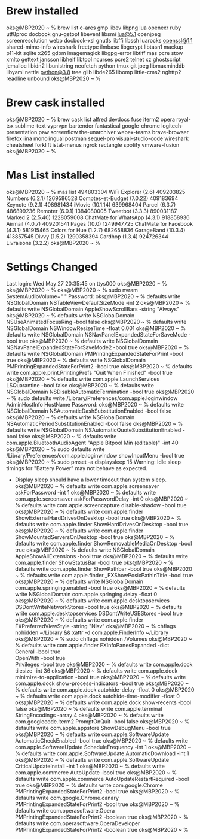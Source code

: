 # Brew installed
oks@MBP2020 ~ % brew list
c-ares			gmp			libev			libpng			lua			openexr			ruby			utf8proc
docbook			gnu-getopt		libevent		libsmi			lua@5.1			openjpeg		screenresolution	webp
docbook-xsl		gnutls			libffi			libssh			luarocks		openssl@1.1		shared-mime-info	wireshark
freetype		ilmbase			libgcrypt		libtasn1		mackup			p11-kit			sqlite			x265
gdbm			imagemagick		libgpg-error		libtiff			mas			pcre			stow			xmlto
gettext			jansson			libheif			libtool			ncurses			pcre2			telnet			xz
ghostscript		jemalloc		libidn2			libunistring		neofetch		python			tmux
git			jpeg			libmaxminddb		libyaml			nettle			python@3.8		tree
glib			libde265		libomp			little-cms2		nghttp2			readline		unbound
oks@MBP2020 ~ %

# Brew cask installed

oks@MBP2020 ~ % brew cask list
alfred                   devdocs                  fuse                     iterm2                   opera                    royal-tsx                sublime-text             vyprvpn
bartender                fantastical              google-chrome            logitech-presentation    paw                      screenflow               the-unarchiver           webex-teams
brave-browser            firefox                  iina                     monolingual              postman                  sequel-pro               visual-studio-code       wireshark
cheatsheet               forklift                 istat-menus              ngrok                    rectangle                spotify                  vmware-fusion
oks@MBP2020 ~ %

# Mas List installed

oks@MBP2020 ~ % mas list
494803304 WiFi Explorer (2.6)
409203825 Numbers (6.2.1)
1269586528 Comptes-et-Budget (7.0.22)
409183694 Keynote (9.2.1)
408981434 iMovie (10.1.14)
639968404 Parcel (6.3.7)
486899236 Remoter (6.0.1)
1384080005 Tweetbot (3.3.3)
890031187 Marked 2 (2.5.40)
1228059008 ChatMate for WhatsApp (4.3.1)
918858936 Airmail (4.0.7)
409201541 Pages (10.0)
1249947725 ChatMate for Facebook (4.3.1)
581915465 Colors for Hue (1.2.7)
682658836 GarageBand (10.3.4)
413857545 Divvy (1.5.2)
1290358394 Cardhop (1.3.4)
924726344 Livraisons (3.2.2)
oks@MBP2020 ~ %


# Settings Changed

Last login: Wed May 27 20:35:45 on ttys000
oks@MBP2020 ~ %
oks@MBP2020 ~ %
oks@MBP2020 ~ % sudo nvram SystemAudioVolume=" "
Password:
oks@MBP2020 ~ % defaults write NSGlobalDomain NSTableViewDefaultSizeMode -int 2
oks@MBP2020 ~ % defaults write NSGlobalDomain AppleShowScrollBars -string "Always"
oks@MBP2020 ~ % defaults write NSGlobalDomain NSUseAnimatedFocusRing -bool false
oks@MBP2020 ~ % defaults write NSGlobalDomain NSWindowResizeTime -float 0.001
oks@MBP2020 ~ % defaults write NSGlobalDomain NSNavPanelExpandedStateForSaveMode -bool true
oks@MBP2020 ~ % defaults write NSGlobalDomain NSNavPanelExpandedStateForSaveMode2 -bool true
oks@MBP2020 ~ % defaults write NSGlobalDomain PMPrintingExpandedStateForPrint -bool true
oks@MBP2020 ~ % defaults write NSGlobalDomain PMPrintingExpandedStateForPrint2 -bool true
oks@MBP2020 ~ % defaults write com.apple.print.PrintingPrefs "Quit When Finished" -bool true
oks@MBP2020 ~ % defaults write com.apple.LaunchServices LSQuarantine -bool false
oks@MBP2020 ~ % defaults write NSGlobalDomain NSDisableAutomaticTermination -bool true
oks@MBP2020 ~ % sudo defaults write /Library/Preferences/com.apple.loginwindow AdminHostInfo HostName
Password:
oks@MBP2020 ~ % defaults write NSGlobalDomain NSAutomaticDashSubstitutionEnabled -bool false
oks@MBP2020 ~ % defaults write NSGlobalDomain NSAutomaticPeriodSubstitutionEnabled -bool false
oks@MBP2020 ~ % defaults write NSGlobalDomain NSAutomaticQuoteSubstitutionEnabled -bool false
oks@MBP2020 ~ % defaults write com.apple.BluetoothAudioAgent "Apple Bitpool Min (editable)" -int 40
oks@MBP2020 ~ % sudo defaults write /Library/Preferences/com.apple.loginwindow showInputMenu -bool true
oks@MBP2020 ~ % sudo pmset -a displaysleep 15
Warning: Idle sleep timings for "Battery Power" may not behave as expected.
- Display sleep should have a lower timeout than system sleep.
oks@MBP2020 ~ % defaults write com.apple.screensaver askForPassword -int 1
oks@MBP2020 ~ % defaults write com.apple.screensaver askForPasswordDelay -int 0
oks@MBP2020 ~ % defaults write com.apple.screencapture disable-shadow -bool true
oks@MBP2020 ~ % defaults write com.apple.finder ShowExternalHardDrivesOnDesktop -bool true
oks@MBP2020 ~ % defaults write com.apple.finder ShowHardDrivesOnDesktop -bool true
oks@MBP2020 ~ % defaults write com.apple.finder ShowMountedServersOnDesktop -bool true
oks@MBP2020 ~ % defaults write com.apple.finder ShowRemovableMediaOnDesktop -bool true
oks@MBP2020 ~ % defaults write NSGlobalDomain AppleShowAllExtensions -bool true
oks@MBP2020 ~ % defaults write com.apple.finder ShowStatusBar -bool true
oks@MBP2020 ~ % defaults write com.apple.finder ShowPathbar -bool true
oks@MBP2020 ~ % defaults write com.apple.finder _FXShowPosixPathInTitle -bool true
oks@MBP2020 ~ % defaults write NSGlobalDomain com.apple.springing.enabled -bool true
oks@MBP2020 ~ % defaults write NSGlobalDomain com.apple.springing.delay -float 0
oks@MBP2020 ~ % defaults write com.apple.desktopservices DSDontWriteNetworkStores -bool true
oks@MBP2020 ~ % defaults write com.apple.desktopservices DSDontWriteUSBStores -bool true
oks@MBP2020 ~ % defaults write com.apple.finder FXPreferredViewStyle -string "Nlsv"
oks@MBP2020 ~ % chflags nohidden ~/Library && xattr -d com.apple.FinderInfo ~/Library
oks@MBP2020 ~ % sudo chflags nohidden /Volumes
oks@MBP2020 ~ % defaults write com.apple.finder FXInfoPanesExpanded -dict \
        General -bool true \
        OpenWith -bool true \
        Privileges -bool true
oks@MBP2020 ~ % defaults write com.apple.dock tilesize -int 36
oks@MBP2020 ~ % defaults write com.apple.dock minimize-to-application -bool true
oks@MBP2020 ~ % defaults write com.apple.dock show-process-indicators -bool true
oks@MBP2020 ~ % defaults write com.apple.dock autohide-delay -float 0
oks@MBP2020 ~ % defaults write com.apple.dock autohide-time-modifier -float 0
oks@MBP2020 ~ % defaults write com.apple.dock show-recents -bool false
oks@MBP2020 ~ % defaults write com.apple.terminal StringEncodings -array 4
oks@MBP2020 ~ % defaults write com.googlecode.iterm2 PromptOnQuit -bool false
oks@MBP2020 ~ % defaults write com.apple.appstore ShowDebugMenu -bool true
oks@MBP2020 ~ % defaults write com.apple.SoftwareUpdate AutomaticCheckEnabled -bool true
oks@MBP2020 ~ % defaults write com.apple.SoftwareUpdate ScheduleFrequency -int 1
oks@MBP2020 ~ % defaults write com.apple.SoftwareUpdate AutomaticDownload -int 1
oks@MBP2020 ~ % defaults write com.apple.SoftwareUpdate CriticalUpdateInstall -int 1
oks@MBP2020 ~ % defaults write com.apple.commerce AutoUpdate -bool true
oks@MBP2020 ~ % defaults write com.apple.commerce AutoUpdateRestartRequired -bool true
oks@MBP2020 ~ % defaults write com.google.Chrome PMPrintingExpandedStateForPrint2 -bool true
oks@MBP2020 ~ % defaults write com.google.Chrome.canary PMPrintingExpandedStateForPrint2 -bool true
oks@MBP2020 ~ % defaults write com.operasoftware.Opera PMPrintingExpandedStateForPrint2 -boolean true
oks@MBP2020 ~ % defaults write com.operasoftware.OperaDeveloper PMPrintingExpandedStateForPrint2 -boolean true
oks@MBP2020 ~ %
